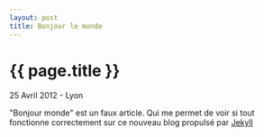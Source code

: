 ```yaml
---
layout: post
title: Bonjour le monde
---
```


# {{ page.title }} #

25 Avril 2012 - Lyon

"Bonjour monde" est un faux article. Qui me permet de voir si tout fonctionne correctement sur ce nouveau blog propulsé par [Jekyll](http://jekyllrb.com/)

